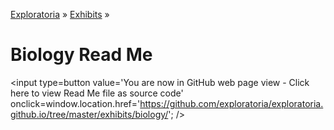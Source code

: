 [Exploratoria]( http://exploratoria.github.io ) &raquo; [Exhibits]( http://exploratoria.github.io/exhibits/ ) &raquo;

Biology Read Me
====

<span style=display:none; >[You are now in GitHub source code view - Click here to view Read Me file as a web page]( http://exploratoria.github.io/exhibits/biology/index.html "View file as a web page." ) </span>
<input type=button value='You are now in GitHub web page view - Click here to view Read Me file as source code' onclick=window.location.href='https://github.com/exploratoria/exploratoria.github.io/tree/master/exhibits/biology/'; />


